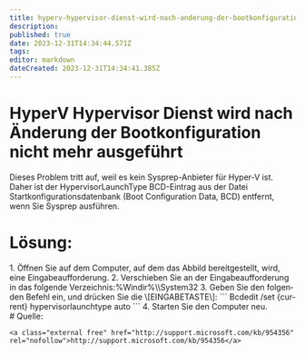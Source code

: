 ```yaml
---
title: hyperv-hypervisor-dienst-wird-nach-anderung-der-bootkonfiguration-nicht-mehr-ausgefuhrt
description: 
published: true
date: 2023-12-31T14:34:44.571Z
tags: 
editor: markdown
dateCreated: 2023-12-31T14:34:41.385Z
---
```


# HyperV Hypervisor Dienst wird nach Änderung der Bootkonfiguration nicht mehr ausgeführt

Dieses Problem tritt auf, weil es kein Sysprep-Anbieter für Hyper-V ist. Daher ist der HypervisorLaunchType BCD-Eintrag aus der Datei Startkonfigurationsdatenbank (Boot Configuration Data, BCD) entfernt, wenn Sie Sysprep ausführen.

# <span id="bkmrk-"></span><span class="mw-headline" id="bkmrk-l%C3%B6sung%3A-1">Lösung:</span>

<div class="vector-body" id="bkmrk-%C3%96ffnen-sie-auf-dem-c"><div class="mw-body-content mw-content-ltr" dir="ltr" lang="de"><div class="mw-parser-output">1. Öffnen Sie auf dem Computer, auf dem das Abbild bereitgestellt, wird, eine Eingabeaufforderung.
2. Verschieben Sie an der Eingabeaufforderung in das folgende Verzeichnis:%Windir%\\System32
3. Geben Sie den folgenden Befehl ein, und drücken Sie die \[EINGABETASTE\]:  
    ```
    Bcdedit /set {current} hypervisorlaunchtype auto
    ```
4. Starten Sie den Computer neu.

</div></div></div># <span class="mw-headline" id="bkmrk-quelle%3A-1">Quelle:</span>

```
<a class="external free" href="http://support.microsoft.com/kb/954356" rel="nofollow">http://support.microsoft.com/kb/954356</a>
```